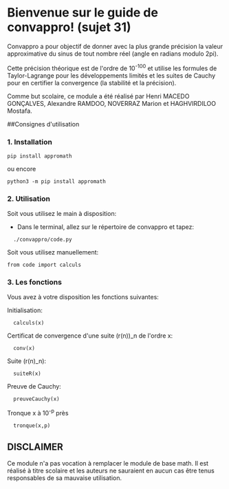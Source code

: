 # Bienvenue sur le guide de convappro! (sujet 31)
Convappro a pour objectif de donner avec la plus grande précision la valeur approximative du sinus de tout nombre réel (angle en radians modulo 2pi).

Cette précision théorique est de l'ordre de 10<sup>-100</sup> et utilise les formules de Taylor-Lagrange pour les développements limités et les suites de Cauchy pour en certifier la convergence (la stabilité et la précision).

Comme but scolaire, ce module a été réalisé par Henri MACEDO GONÇALVES, Alexandre RAMDOO, NOVERRAZ Marion et HAGHVIRDILOO Mostafa.

##Consignes d'utilisation

### 1. Installation
```shell script
pip install appromath
``` 
ou encore
```shell script
python3 -m pip install appromath
```

### 2. Utilisation
Soit vous utilisez le main à disposition:

- Dans le terminal, allez sur le répertoire de convappro et tapez:
```
  ./convappro/code.py
```

Soit vous utilisez manuellement:
```python3
from code import calculs
```

### 3. Les fonctions

Vous avez à votre disposition les fonctions suivantes:

Initialisation:
```
  calculs(x)
```

Certificat de convergence d'une suite (r(n))_n de l'ordre x:
```
  conv(x)
```

Suite (r(n)_n):
```
  suiteR(x)
```

Preuve de Cauchy:
```
  preuveCauchy(x)
```

Tronque x à 10<sup>-p</sup> près
```
  tronque(x,p)
```

## DISCLAIMER
Ce module n'a pas vocation à remplacer le module de base math. Il est réalisé à titre scolaire et les auteurs ne sauraient en aucun cas être tenus responsables de sa mauvaise utilisation.

